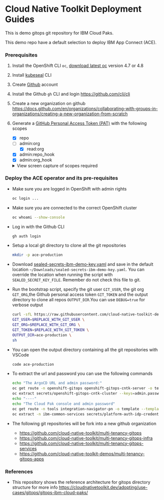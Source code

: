 # Cloud Native Toolkit Deployment Guides

This is demo gitops git repository for IBM Cloud Paks.

This demo repo have a default selection to deploy IBM App Connect (ACE).

### Prerequisites
1. Install the OpenShift CLI `oc`, [download latest oc](https://mirror.openshift.com/pub/openshift-v4/clients/crc/latest/) version 4.7 or 4.8
1. Install [kubeseal](https://github.com/bitnami-labs/sealed-secrets#homebrew) CLI
1. Create [Github](https://github.com) account
1. Install the Github `gh` CLI and login https://github.com/cli/cli
1. Create a new organization on github https://docs.github.com/en/organizations/collaborating-with-groups-in-organizations/creating-a-new-organization-from-scratch
1. Generate a [GitHub Personal Access Token (PAT)](https://docs.github.com/en/github/authenticating-to-github/keeping-your-account-and-data-secure/creating-a-personal-access-token) with the following scopes
    - [x] repo
    - [ ] admin:org
        - [x] read:org
    - [x] admin:repo_hook
    - [x] admin:org_hook

    <details>
    <summary> View screen capture of scopes required </summary>

    ![GitHub Token Scopes](doc/images/github-webhook.png)

    </details>


### Deploy the ACE operator and its pre-requisites
- Make sure you are logged in OpenShift with admin rights
    ```bash
    oc login ...
    ```

- Make sure you are connected to the correct OpenShift cluster
    ```bash
    oc whoami --show-console
    ```

- Log in with the Github CLI
    ```bash
    gh auth login
    ```

- Setup a local git directory to clone all the git repositories
    ```bash
    mkdir -p ace-production
    ```

- Download [sealed-secrets-ibm-demo-key.yaml](https://bit.ly/demo-sealed-master) and save in the default location `~/Downloads/sealed-secrets-ibm-demo-key.yaml`. You can override the location when running the script with `SEALED_SECRET_KEY_FILE`. Remember do not check this file to git.

- Run the bootstrap script, specify the git user `GIT_USER`, the git org `GIT_ORG`,the Github personal access token `GIT_TOKEN` and the output directory to clone all repos `OUTPUT_DIR`.You can use `DEBUG=true` for verbose output
    ```bash
    curl -sfL https://raw.githubusercontent.com/cloud-native-toolkit-demos/multi-tenancy-gitops-ace/master/scripts/bootstrap.sh | \
    GIT_USER=$REPLACE_WITH_GIT_USER \
    GIT_ORG=$REPLACE_WITH_GIT_ORG \
    GIT_TOKEN=$REPLACE_WITH_GIT_TOKEN \
    OUTPUT_DIR=ace-production \
    sh
    ```

- You can open the output directory containing all the git repositories with VSCode
    ```bash
    code ace-production
    ```

- To extract the url and password you can use the following commands
    ```bash
    echo "The ArgoCD URL and admin password:"
    oc get route -n openshift-gitops openshift-gitops-cntk-server -o template --template='https://{{.spec.host}}'
    oc extract secrets/openshift-gitops-cntk-cluster --keys=admin.password -n openshift-gitops --to=-
    echo "----"
    echo "The Cloud Pak console and admin password"
    oc get route -n tools integration-navigator-pn -o template --template='https://{{.spec.host}}'
    oc extract -n ibm-common-services secrets/platform-auth-idp-credentials --keys=admin_username,admin_password --to=-
    ```



- The following git repositories will be fork into a new github organization
    - https://github.com/cloud-native-toolkit/multi-tenancy-gitops
    - https://github.com/cloud-native-toolkit/multi-tenancy-gitops-infra
    - https://github.com/cloud-native-toolkit/multi-tenancy-gitops-services
    - https://github.com/cloud-native-toolkit-demos/multi-tenancy-gitops-apps

### References
- This repository shows the reference architecture for gitops directory structure for more info https://cloudnativetoolkit.dev/adopting/use-cases/gitops/gitops-ibm-cloud-paks/

